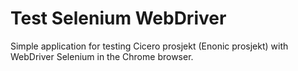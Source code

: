 # Test Selenium WebDriver
Simple application for testing Cicero prosjekt (Enonic prosjekt) with WebDriver Selenium in the Chrome browser.
